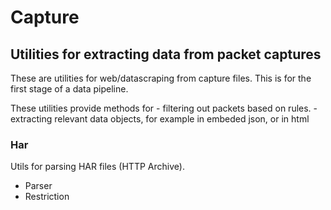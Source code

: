 # Capture 
## Utilities for extracting data from packet captures

These are utilities for web/datascraping from capture files.
This is for the first stage of a data pipeline.

These utilities provide methods for 
    - filtering out packets based on rules.
    - extracting relevant data objects, for example in embeded json, or in html

### Har
Utils for parsing HAR files (HTTP Archive).

- Parser
- Restriction

